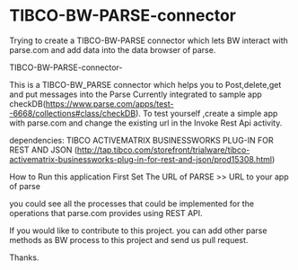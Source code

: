 TIBCO-BW-PARSE-connector
========================

Trying to create a TIBCO-BW-PARSE connector which lets BW interact with parse.com and add data into the data browser of parse.

TIBCO-BW-PARSE-connector-

This is a TIBCO-BW_PARSE connector which helps you to Post,delete,get and put messages into the Parse
Currently integrated to sample app checkDB(https://www.parse.com/apps/test--6668/collections#class/checkDB).
To test yourself ,create a simple app with parse.com and change the existing url in the Invoke Rest Api activity.

dependencies:
TIBCO ACTIVEMATRIX BUSINESSWORKS PLUG-IN FOR REST AND JSON
(http://tap.tibco.com/storefront/trialware/tibco-activematrix-businessworks-plug-in-for-rest-and-json/prod15308.html)


How to Run this application
First Set The URL of PARSE >> URL to your app of parse

you could see all the processes that could be implemented for the operations that parse.com provides using REST API.

If you would like to contribute to this project. you can add other parse methods as BW process to this project and send us pull request. 

Thanks.
